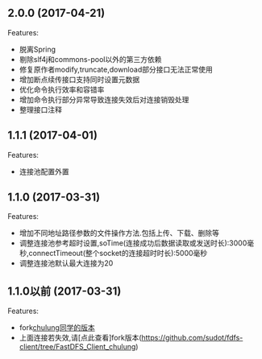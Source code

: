 ## 2.0.0 (2017-04-21)

Features:

  - 脱离Spring
  - 剔除slf4j和commons-pool以外的第三方依赖
  - 修复原作者modify,truncate,download部分接口无法正常使用
  - 增加断点续传接口支持同时设置元数据
  - 优化命令执行效率和容错率
  - 增加命令执行部分异常导致连接失效后对连接销毁处理
  - 整理接口注释

## 1.1.1 (2017-04-01)

Features:

  - 连接池配置外置

## 1.1.0 (2017-03-31)

Features:

  - 增加不同地址路径参数的文件操作方法.包括上传、下载、删除等
  - 调整连接池参考超时设置,soTime(连接成功后数据读取或发送时长):3000毫秒,connectTimeout(整个socket的连接超时时长):5000毫秒
  - 调整连接池默认最大连接为20

## 1.1.0以前 (2017-03-31)

Features:

  - fork[chulung同学的版本](https://github.com/chulung/FastDFS_Client)
  - 上面连接若失效,请[点此查看]fork版本(https://github.com/sudot/fdfs-client/tree/FastDFS_Client_chulung)